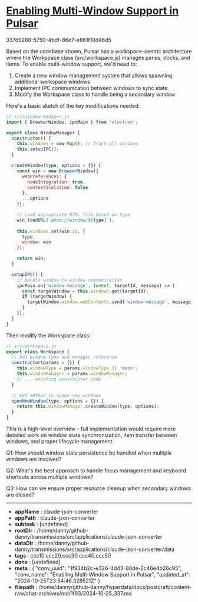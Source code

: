 # [Enabling Multi-Window Support in Pulsar](https://claude.ai/chat/1f934b2c-e326-4d43-88de-2c46e4b26c95)

337d9288-5750-4bdf-86e7-e861f10d46d5

 Based on the codebase shown, Pulsar has a workspace-centric architecture where the Workspace class (src/workspace.js) manages panes, docks, and items. To enable multi-window support, we'd need to:

1. Create a new window management system that allows spawning additional workspace windows
2. Implement IPC communication between windows to sync state
3. Modify the Workspace class to handle being a secondary window

Here's a basic sketch of the key modifications needed:

```javascript
// src/window-manager.js
import { BrowserWindow, ipcMain } from 'electron';

export class WindowManager {
  constructor() {
    this.windows = new Map(); // Track all windows
    this.setupIPC();
  }

  createWindow(type, options = {}) {
    const win = new BrowserWindow({
      webPreferences: {
        nodeIntegration: true,
        contextIsolation: false
      },
      ...options
    });

    // Load appropriate HTML file based on type
    win.loadURL(`atom://window/${type}`);
    
    this.windows.set(win.id, {
      type,
      window: win
    });

    return win;
  }

  setupIPC() {
    // Handle window-to-window communication
    ipcMain.on('window-message', (event, targetId, message) => {
      const targetWindow = this.windows.get(targetId);
      if (targetWindow) {
        targetWindow.window.webContents.send('window-message', message);
      }
    });
  }
}
```

Then modify the Workspace class:

```javascript
// src/workspace.js
export class Workspace {
  // Add window type and manager reference 
  constructor(params = {}) {
    this.windowType = params.windowType || 'main';
    this.windowManager = params.windowManager;
    // ... existing constructor code
  }

  // Add method to spawn new windows
  openNewWindow(type, options = {}) {
    return this.windowManager.createWindow(type, options);
  }
}
```

This is a high-level overview - full implementation would require more detailed work on window state synchronization, item transfer between windows, and proper lifecycle management.

Q1: How should window state persistence be handled when multiple windows are involved?

Q2: What's the best approach to handle focus management and keyboard shortcuts across multiple windows?

Q3: How can we ensure proper resource cleanup when secondary windows are closed?

---

* **appName** : claude-json-converter
* **appPath** : claude-json-converter
* **subtask** : [undefined]
* **rootDir** : /home/danny/github-danny/transmissions/src/applications/claude-json-converter
* **dataDir** : /home/danny/github-danny/transmissions/src/applications/claude-json-converter/data
* **tags** : ccc10.ccc20.ccc30.ccc40.ccc50
* **done** : [undefined]
* **meta** : {
  "conv_uuid": "1f934b2c-e326-4d43-88de-2c46e4b26c95",
  "conv_name": "Enabling Multi-Window Support in Pulsar",
  "updated_at": "2024-10-25T23:54:46.328521Z"
}
* **filepath** : /home/danny/github-danny/hyperdata/docs/postcraft/content-raw/chat-archives/md/1f93/2024-10-25_337.md